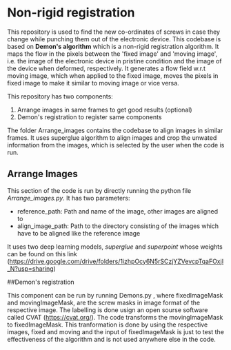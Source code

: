 # Non-rigid registration

This repository is used to find the new co-ordinates of screws in case they change while punching them out of the electronic device. This codebase is based on **Demon's algorithm** which is a non-rigid registration algorithm. It maps the flow in the pixels between the 'fixed image' and 'moving image', i.e. the image of the electronic device in pristine condition and the image of the device when deformed, respectively. It generates a flow field w.r.t moving image, which when applied to the fixed image, moves the pixels in fixed image to make it similar to moving image or vice versa. 

This repository has two components:
1. Arrange images in same frames to get good results (optional)
2. Demon's registration to register same components 

The folder Arrange_images contains the codebase to align images in similar frames. It uses superglue algorithm to align images and crop the unwated information from the images, which is selected by the user when the code is run.

## Arrange Images

This section of the code is run by directly running the python file *Arrange_images.py*. It has two parameters:
- reference_path: Path and name of the image, other images are aligned to 
- align_image_path: Path to the directory consisting of the images which have to be aligned like the reference image

It uses two deep learning models, *superglue* and *superpoint* whose weights can be found on this link (https://drive.google.com/drive/folders/1izhpOcy6N5rSCzjYZVevcpTqaFOxjI_N?usp=sharing)

##Demon's registration

This component can be run by running Demons.py <fixedImageFile> <movingImageFile> <fixedImageMask> <movingImageMask>, where fixedImageMask and movingImageMask, are the screw masks in image format of the respective image. The labelling is done usign an open sourse software called CVAT (https://cvat.org/). The code transforms the movingImageMask to fixedImageMask. This tranformation is done by using the respective images, fixed and moving and the input of fixedImageMask is just to test the effectiveness of the algorithm and is not used anywhere else in the code.

